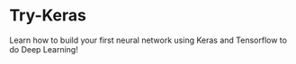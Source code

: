 # Try-Keras
Learn how to build your first neural network using Keras and Tensorflow to do Deep Learning!
